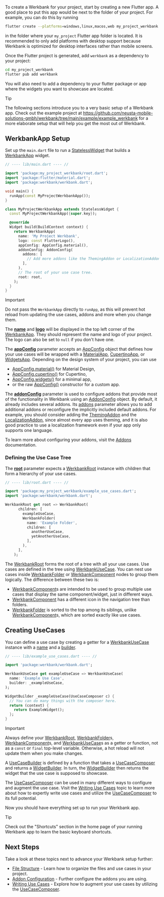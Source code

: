 To create a Werkbank for your project, start by creating a new Flutter app.
A good place to put this app would be next to the folder of your project.
For example, you can do this by running
```bash
flutter create --platforms=windows,linux,macos,web my_project_werkbank
```
in the folder where your `my_project` Flutter app folder is located.
It is recommended to only add platforms with desktop support because Werkbank is optimized for desktop interfaces rather than mobile screens.

Once the Flutter project is generated, add `werkbank` as a dependency to your project:

```bash
cd my_project_werkbank
flutter pub add werkbank
```

You will also need to add a dependency to your flutter package or app where the widgets you want to showcase are located.

> [!TIP]
> The following sections introduce you to a very basic setup of a Werkbank app.
> Check out the example project at
> https://github.com/neusta-mobile-solutions-gmbh/werkbank/tree/main/example/example_werkbank
> for a more elaborate setup that will help you get the most
> out of Werkbank.

## WerkbankApp Setup

Set up the `main.dart` file to run a
[StatelessWidget](https://api.flutter.dev/flutter/widgets/StatelessWidget-class.html)
that builds a
[WerkbankApp](../werkbank/WerkbankApp-class.html)
widget.
```dart
// ---- lib/main.dart ---- //

import 'package:my_project_werkbank/root.dart';
import 'package:flutter/material.dart';
import 'package:werkbank/werkbank.dart';

void main() {
  runApp(const MyProjectWerkbankApp());
}

class MyProjectWerkbankApp extends StatelessWidget {
  const MyProjectWerkbankApp({super.key});

  @override
  Widget build(BuildContext context) {
    return WerkbankApp(
      name: 'My Project Werkbank',
      logo: const FlutterLogo(),
      appConfig: AppConfig.material(),
      addonConfig: AddonConfig(
        addons: [
          // Add more addons like the ThemingAddon or LocalizationAddon.
        ],
      ),
      // The root of your use case tree.
      root: root,
    );
  }
}
```

> [!IMPORTANT]  
> Do not pass the `WerkbankApp` directly to `runApp`, as this will prevent
> hot reload from updating the use cases, addons and more when you change them.

The **[name](../werkbank/WerkbankApp/name.html)** and **[logo](../werkbank/WerkbankApp/logo.html)** will be displayed in the top left corner of the
[WerkbankApp](../werkbank/WerkbankApp-class.html).
They should represent the name and logo of your project.
The logo can also be set to `null` if you don't have one.

The **[appConfig](../werkbank/WerkbankApp/appConfig.html)** parameter accepts an
[AppConfig](../werkbank/AppConfig-class.html) object that defines how your use cases will be wrapped with a
[MaterialApp](https://api.flutter.dev/flutter/material/MaterialApp-class.html),
[CupertinoApp](https://api.flutter.dev/flutter/cupertino/CupertinoApp-class.html),
or [WidgetsApp](https://api.flutter.dev/flutter/widgets/WidgetsApp-class.html).
Depending on the design system of your project, you can use
- [AppConfig.material()](../werkbank/AppConfig/AppConfig.material.html) for Material Design,
- [AppConfig.cupertino()](../werkbank/AppConfig/AppConfig.cupertino.html) for Cupertino,
- [AppConfig.widgets()](../werkbank/AppConfig/AppConfig.widgets.html) for a minimal app,
- or the raw [AppConfig()](../werkbank/AppConfig/AppConfig.html) constructor for a custom app.

The **[addonConfig](../werkbank/WerkbankApp/addonConfig.html)** parameter is used
to configure addons that provide most of the functionality in Werkbank using an
[AddonConfig](../werkbank/AddonConfig-class.html) object.
By default, it already includes several addons.
Its [addons](../werkbank/AddonConfig/addons.html) parameter allows you to add additional addons
or reconfigure the implicitly included default addons.
For example, you should consider adding the
[ThemingAddon](../werkbank/ThemingAddon-class.html) and the
[LocalizationAddon](../werkbank/LocalizationAddon-class.html), since almost every app uses theming, and it is also good practice to use a localization framework
even if your app only supports one language.
<!-- TODO: Rename to "Configuring Addons"? -->
To learn more about configuring your addons, visit the [Addons](Addons-topic.html) documentation.

### Defining the Use Case Tree
The **[root](../werkbank/WerkbankApp/root.html)** parameter
expects a
[WerkbankRoot](../werkbank/WerkbankRoot-class.html)
instance with children that form a hierarchy of your use cases.

```dart
// ---- lib/root.dart ---- //

import 'package:my_project_werkbank/example_use_cases.dart';
import 'package:werkbank/werkbank.dart';

WerkbankRoot get root => WerkbankRoot(
      children: [
        exampleUseCase,
        WerkbankFolder(
          name: 'Example Folder',
          children: [
            anotherUseCase,
            yetAnotherUseCase,
          ],
        ),
      ],
    );
```

The [WerkbankRoot](../werkbank/WerkbankRoot-class.html) forms the root of a tree
with all your use cases.
Use cases are defined in the tree using [WerkbankUseCase](../werkbank/WerkbankUseCase-class.html).
You can nest use cases inside [WerkbankFolder](../werkbank/WerkbankFolder-class.html) or
[WerkbankComponent](../werkbank/WerkbankComponent-class.html) nodes to group them logically.
The difference between these two is:
- [WerkbankComponent](../werkbank/WerkbankComponent-class.html)s are intended to be used to group multiple
  use cases that display the same component/widget, just in different ways.
- [WerkbankComponent](../werkbank/WerkbankComponent-class.html) has a different icon in the navigation tree than folders.
- [WerkbankFolder](../werkbank/WerkbankFolder-class.html) is sorted to the top among its siblings, unlike
  [WerkbankComponent](../werkbank/WerkbankComponent-class.html)s, which are sorted exactly like use cases.
<!-- TODO: Link to topic about use case tree? -->

## Creating UseCases

You can define a use case by creating a getter for a
[WerkbankUseCase](../werkbank/WerkbankUseCase-class.html)
instance with a [name](../werkbank/WerkbankChildNode/name.html) and a
[builder](../werkbank/WerkbankUseCase/builder.html).

```dart
// ---- lib/example_use_cases.dart ---- //

import 'package:werkbank/werkbank.dart';

WerkbankUseCase get exampleUseCase => WerkbankUseCase(
  name: 'Example Use Case',
  builder: _exampleUseCase,
);

WidgetBuilder _exampleUseCase(UseCaseComposer c) {
  // You can do many things with the composer here.
  return (context) {
    return ExampleWidget();
  };
}
```

> [!IMPORTANT]
> Always define your
> [WerkbankRoot](../werkbank/WerkbankRoot-class.html),
> [WerkbankFolder](../werkbank/WerkbankFolder-class.html)s,
> [WerkbankComponent](../werkbank/WerkbankComponent-class.html)s, and
> [WerkbankUseCase](../werkbank/WerkbankUseCase-class.html)s
> as a getter or function, not as a `const` or `final` top-level variable.
> Otherwise, a hot reload will not update them when you make changes.

A [UseCaseBuilder](../werkbank/UseCaseBuilder.html) is defined by a function that takes a
[UseCaseComposer](../werkbank/UseCaseComposer-class.html)
and returns a
[WidgetBuilder](https://api.flutter.dev/flutter/widgets/WidgetBuilder.html).
In turn, the
[WidgetBuilder](https://api.flutter.dev/flutter/widgets/WidgetBuilder.html)
then returns the widget that the use case is supposed to showcase.

<!-- TODO: Check link. This topic doesn't exist yet. -->
The [UseCaseComposer](../werkbank/UseCaseComposer-class.html) can be used
in many different ways to configure and augment the use case.
Visit the [Writing Use Cases](Use%20Cases-topic.html) topic to learn more about
how to expertly write use cases and utilize the
[UseCaseComposer](../werkbank/UseCaseComposer-class.html) to its full potential.

Now you should have everything set up to run your Werkbank app.

> [!TIP]
> Check out the "Shortcuts" section in the home page of your running Werkbank app to learn the basic keyboard shortcuts.

## Next Steps

<!-- TODO: Check these links. Some topics don't exist yet. -->
Take a look at these topics next to advance your Werkbank setup further:
- [File Structure](File%20Structure-topic.html) - Learn how to organize the files and use cases in your project.
- [Addon Configuration](Configuring%20Addons-topic.html) - Further configure the addons you are using.
- [Writing Use Cases](Writing%Use%20Cases-topic.html) - Explore how to augment your use cases by utilizing the [UseCaseComposer](../werkbank/UseCaseComposer-class.html).
